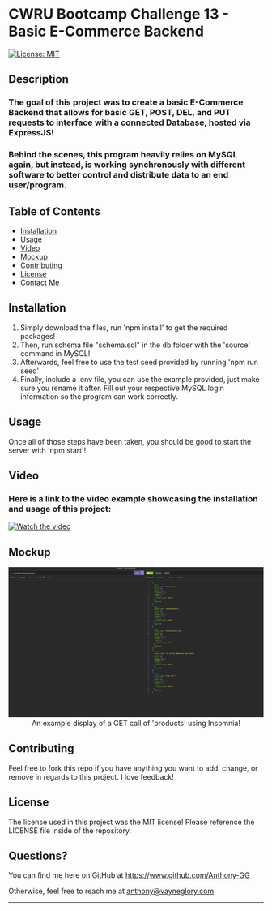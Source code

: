 # CWRU Bootcamp Challenge 13 - Basic E-Commerce Backend

[![License: MIT](https://img.shields.io/badge/License-MIT-yellow.svg)](https://opensource.org/licenses/MIT)
    
## Description
    
### The goal of this project was to create a basic E-Commerce Backend that allows for basic GET, POST, DEL, and PUT requests to interface with a connected Database, hosted via ExpressJS!
### Behind the scenes, this program heavily relies on MySQL again, but instead, is working synchronously with different software to better control and distribute data to an end user/program.

## Table of Contents

- [Installation](#installation)
- [Usage](#usage)
- [Video](#video)
- [Mockup](#mockup)
- [Contributing](#contributing)
- [License](#license)
- [Contact Me](#questions)

## Installation

1. Simply download the files, run 'npm install' to get the required packages!<br>
2. Then, run schema file "schema.sql" in the db folder with the 'source' command in MySQL!<br>
3. Afterwards, feel free to use the test seed provided by running 'npm run seed'<br>
4. Finally, include a .env file, you can use the example provided, just make sure you rename it after. Fill out your respective MySQL login information so the program can work correctly.<br>


## Usage

Once all of those steps have been taken, you should be good to start the server with 'npm start'!

## Video

### Here is a link to the video example showcasing the installation and usage of this project:
[![Watch the video](https://img.youtube.com/vi/GN1C6CTHTRA/maxresdefault.jpg)](https://www.youtube.com/watch?v=GN1C6CTHTRA)

## Mockup
<div style="text-align:center">
    <img src="./assets/img/e-commerce-product-GET-final.png" width="1000px" alt="An example display of a GET call of products using Insomnia"><br>
    An example display of a GET call of 'products' using Insomnia!
</div>

## Contributing

Feel free to fork this repo if you have anything you want to add, change, or remove in regards to this project. I love feedback!

## License

The license used in this project was the MIT license! Please reference the LICENSE file inside of the repository.

## Questions?

You can find me here on GitHub at https://www.github.com/Anthony-GG

Otherwise, feel free to reach me at anthony@vayneglory.com

---